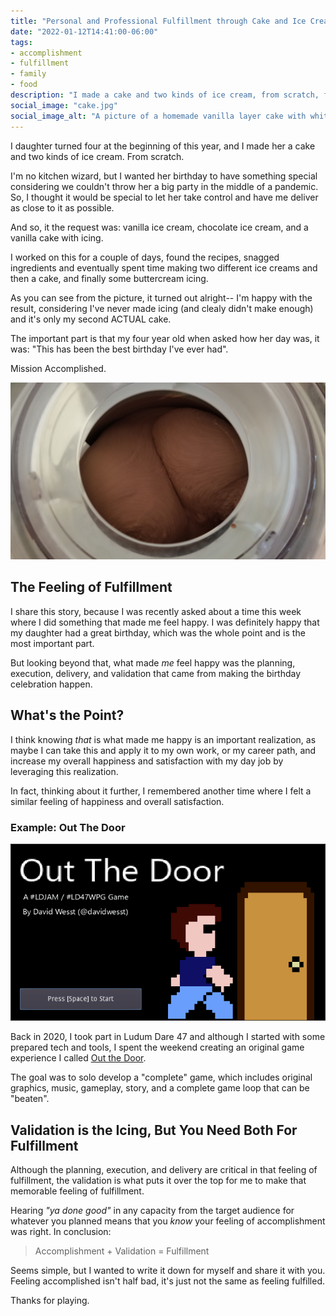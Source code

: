 ```yaml
---
title: "Personal and Professional Fulfillment through Cake and Ice Cream"
date: "2022-01-12T14:41:00-06:00"
tags:
- accomplishment
- fulfillment
- family
- food
description: "I made a cake and two kinds of ice cream, from scratch, for my daughter's birthday. The process of making a plan, adapting, executing, delivering, and being validated highlighted how important it is to feel fulfilled, both personally and professionally."
social_image: "cake.jpg"
social_image_alt: "A picture of a homemade vanilla layer cake with white buttercream frosting between layers and on top, but not around the sides exposing the layers. The cake is resting on a wooden cutting board sitting on a kitchen counter."
---
```


I daughter turned four at the beginning of this year, and I made her a cake and two kinds of ice cream. From scratch. 

I'm no kitchen wizard, but I wanted her birthday to have something special considering we couldn't throw her a big party in the middle of a pandemic. So, I thought it would be special to let her take control and have me deliver as close to it as possible.

And so, it the request was: vanilla ice cream, chocolate ice cream, and a vanilla cake with icing.

I worked on this for a couple of days, found the recipes, snagged ingredients and eventually spent time making two different ice creams and then a cake, and finally some buttercream icing.

As you can see from the picture, it turned out alright-- I'm happy with the result, considering I've never made icing (and clealy didn't make enough) and it's only my second ACTUAL cake.

The important part is that my four year old when asked how her day was, it was: "This has been the best birthday I've ever had".

Mission Accomplished.

![Chcolate Ice Cream churning in a counter-top ice cream maker, which resembles the shape of a human's butt.][3]

## The Feeling of Fulfillment

I share this story, because I was recently asked about a time this week where I did something that made me feel happy. I was definitely happy that my daughter had a great birthday, which was the whole point and is the most important part. 

But looking beyond that, what made _me_ feel happy was the planning, execution, delivery, and validation that came from making the birthday celebration happen.

## What's the Point?

I think knowing _that_ is what made me happy is an important realization, as maybe I can take this and apply it to my own work, or my career path, and increase my overall happiness and satisfaction with my day job by leveraging this realization.

In fact, thinking about it further, I remembered another time where I felt a similar feeling of happiness and overall satisfaction.

### Example: Out The Door
 
![Out the Door title screen from the Ludum Dare 47 gamejam][1]

Back in 2020, I took part in Ludum Dare 47 and although I started with some prepared tech and tools, I spent the weekend creating an original game experience I called [Out the Door][2]. 

The goal was to solo develop a "complete" game, which includes original graphics, music, gameplay, story, and a complete game loop that can be "beaten". 

## Validation is the Icing, But You Need Both For Fulfillment

Although the planning, execution, and delivery are critical in that feeling of fulfillment, the validation is what puts it over the top for me to make that memorable feeling of fulfillment. 

Hearing _"ya done good"_ in any capacity from the target audience for whatever you planned means that you _know_ your feeling of accomplishment was right. In conclusion:

> Accomplishment + Validation = Fulfillment

Seems simple, but I wanted to write it down for myself and share it with you. Feeling accomplished isn't half bad, it's just not the same as feeling fulfilled. 

Thanks for playing.



[1]: out-the-door.png
[2]: https://davidwesst.itch.io/out-the-door
[3]: ice-cream-butt.jpg

